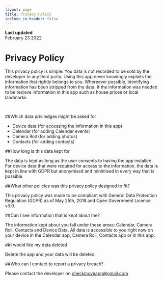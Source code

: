 ```yaml
---
layout: page
title: Privacy Policy
include_in_header: false
---
```


**Last updated**  
February 23 2022

# Privacy Policy
 This privacy policy is simple: You data is not recorded to be sold by the developer to any third party.  Using this app never knowingly exploits the information that rightly belongs to you. Whereever possible, identifying information has been stripped from the data, if the information was needed to be recieve information in this app such as house prices or local landmarks.

<br>


##Which data priviledges might be asked for
 
- Device data (for accessing the information in this app)
- Calendar (for adding Calendar events)
- Camera Roll (for adding photos)
- Contacts (for adding contacts)
  
##How long is this data kept for

The data is kept as long as the user consents to having the app installed. For device data that were required for access to the information, the data is kept in line with GDPR but anonymised and minimised in every way that is possible.
  
##What other policies was this privacy policy designed to fit?
  
This privacy policy was made to be compliant with General Data Protection Regulation (GDPR) as of May 25th, 2018 and Open Government Licence v3.0.
  
##Can I see information that is kept about me?

The information kept about you fall under these areas: Calendar, Camera Roll, Contacts and Device Data. All data is accessible to you right now on your device in the Calendar app, Camera Roll, Contacts app or in this app.
 
##I would like my data deleted

Delete the app and your data will be deleted.
 
##Who can I contact to report a privacy breach?

Please contact the developer on checkmoveapp@gmail.com
